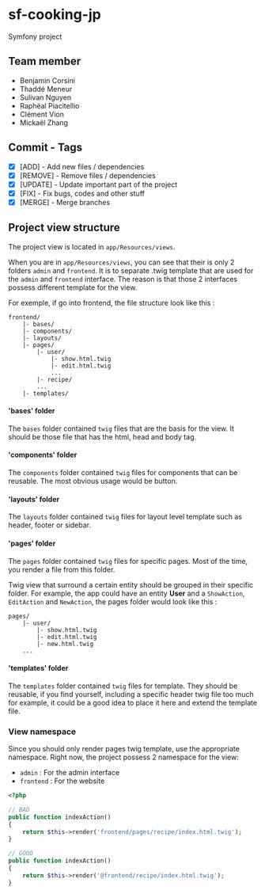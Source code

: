 # sf-cooking-jp
Symfony project

## Team member
* Benjamin Corsini
* Thaddé Meneur
* Sulivan Nguyen
* Raphëal Piacitellio
* Clément Vion
* Mickaël Zhang


## Commit - Tags
- [X] [ADD] - Add new files / dependencies
- [X] [REMOVE] - Remove files / dependencies
- [X] [UPDATE] - Update important part of the project
- [X] [FIX] - Fix bugs, codes and other stuff
- [X] [MERGE] - Merge branches

## Project view structure
The project view is located in `app/Resources/views`.

When you are in `app/Resources/views`, you can see that their is only 2 folders `admin` and `frontend`. It is to separate .twig template that are used for the `admin` and `frontend` interface. The reason is that those 2 interfaces possess different template for the view.

For exemple, if go into frontend, the file structure look like this :

```
frontend/
    |- bases/
    |- components/
    |- layouts/
    |- pages/
        |- user/
            |- show.html.twig
            |- edit.html.twig
            ...
        |- recipe/
        ...
    |- templates/
```

#### 'bases' folder
The `bases` folder contained `twig` files that are the basis for the view. It should be those file that has the html, head and body tag.

#### 'components' folder
The `components` folder contained `twig` files for components that can be reusable. The most obvious usage would be button.

#### 'layouts' folder
The `layouts` folder contained `twig` files for layout level template such as header, footer or sidebar.

#### 'pages' folder
The `pages` folder contained `twig` files for specific pages. Most of the time, you render a file from this folder.

Twig view that surround a certain entity should be grouped in their specific folder.
For example, the app could have an entity **User** and a `ShowAction`, `EditAction` and `NewAction`, the pages folder would look like this :

```
pages/
    |- user/
        |- show.html.twig
        |- edit.html.twig
        |- new.html.twig
    ...
```

#### 'templates' folder
The `templates` folder contained `twig` files for template. They should be reusable, if you find yourself, including a specific header twig file too much for example, it could be a good idea to place it here and extend the template file.

### View namespace

Since you should only render pages twig template, use the appropriate namespace.
Right now, the project possess 2 namespace for the view:
- `admin` : For the admin interface
- `frontend` : For the website

```php
<?php

// BAD
public function indexAction()
{
    return $this->render('frontend/pages/recipe/index.html.twig');
}

// GOOD
public function indexAction()
{
    return $this->render('@frontend/recipe/index.html.twig');
}

```